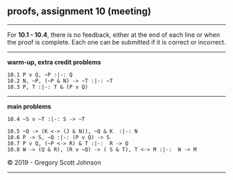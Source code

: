 ## proofs, assignment 10 (meeting)

---

For **10.1 - 10.4**, there is no feedback, either at the end of each line or when the proof is complete. Each one can be submitted if it is correct or incorrect.

---

**warm-up, extra credit problems**


~~~{.ProofChecker .JohnsonSL options="fonts tabindent render exam resize" guides="fitch" feedback="none" points="1" late-credit="1"}
10.1 P v Q, ~P :|-: Q 
10.2 N, ~P, (~P & N) -> ~T :|-: ~T
10.3 P, T :|-: T & (P v Q) 
~~~

---

**main problems**

~~~{.ProofChecker .JohnsonSL options="fonts tabindent render exam" guides="fitch" feedback="none" points="12" late-credit="9"}
10.4 ~S v ~T :|-: S -> ~T 
~~~

~~~{.ProofChecker .JohnsonSL options="fonts tabindent render" guides="fitch" points="22" late-credit="17"}
10.5 ~Q -> (K <-> (J & N)), ~Q & K  :|-: N
10.6 P -> S, ~Q :|-: (P v Q) -> S
10.7 P v Q, (~P <-> R) & T :|-:  R -> Q  
10.8 W -> (Q & R), (R v ~Q) -> ( S & T), T <-> M :|-:  W -> M
~~~

<p>&copy; 2019 - <script>document.write(new Date().getFullYear())</script> Gregory Scott Johnson</p>

---